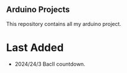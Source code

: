 ## Arduino Projects

This repository contains all my arduino project.

# Last Added
- 2024/24/3 BacII countdown.